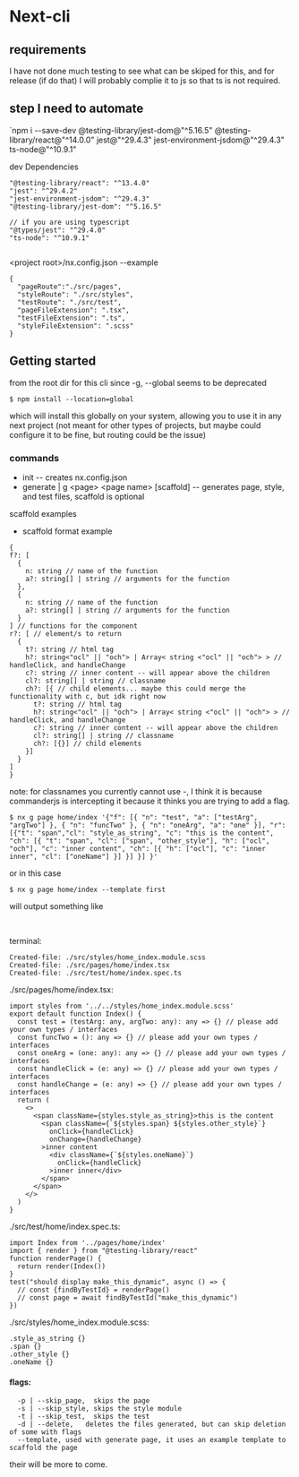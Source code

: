 # Next-cli
## requirements
I have not done much testing to see what can be skiped for this, and for release (if do that) I will probably complie it to js so that ts is not required.

## step I need to automate
`npm i --save-dev @testing-library/jest-dom@"^5.16.5" @testing-library/react@"^14.0.0" jest@"^29.4.3" jest-environment-jsdom@"^29.4.3" ts-node@"^10.9.1"

dev Dependencies
```
"@testing-library/react": "^13.4.0"
"jest": "^29.4.2"
"jest-environment-jsdom": "^29.4.3"
"@testing-library/jest-dom": "^5.16.5"

// if you are using typescript
"@types/jest": "^29.4.0"
"ts-node": "^10.9.1"
  
```

\<project root\>/nx.config.json --example
```
{
  "pageRoute":"./src/pages",
  "styleRoute": "./src/styles",
  "testRoute": "./src/test",
  "pageFileExtension": ".tsx",
  "testFileExtension": ".ts",
  "styleFileExtension": ".scss"
}
```

## Getting started
from the root dir for this cli
since -g, --global seems to be deprecated
```
$ npm install --location=global
```
which will install this globally on your system, allowing you to use it in any next project (not meant for other types of projects, but maybe could configure it to be fine, but routing could be the issue) 

### commands
 - init -- creates nx.config.json
 - generate | g \<page\> \<page name\> [scaffold] -- generates page, style, and test files, scaffold is optional

scaffold examples
  - scaffold format example
  ```
{
  f?: [
    {
      n: string // name of the function
      a?: string[] | string // arguments for the function
    },
    {
      n: string // name of the function
      a?: string[] | string // arguments for the function
    }
  ] // functions for the component
  r?: [ // element/s to return
    {
      t?: string // html tag
      h?: string<"ocl" || "och"> | Array< string <"ocl" || "och"> > // handleClick, and handleChange
      c?: string // inner content -- will appear above the children
      cl?: string[] | string // classname
      ch?: [{ // child elements... maybe this could merge the functionality with c, but idk right now
        t?: string // html tag
        h?: string<"ocl" || "och"> | Array< string <"ocl" || "och"> > // handleClick, and handleChange
        c?: string // inner content -- will appear above the children
        cl?: string[] | string // classname
        ch?: [{}] // child elements
      }]
    }
  ]
}
```
note: for classnames you currently cannot use -, I think it is because commanderjs is intercepting it because it thinks you are trying to add a flag.
```
$ nx g page home/index '{"f": [{ "n": "test", "a": ["testArg", "argTwo"] }, { "n": "funcTwo" }, { "n": "oneArg", "a": "one" }], "r": [{"t": "span","cl": "style_as_string", "c": "this is the content", "ch": [{ "t": "span", "cl": ["span", "other_style"], "h": ["ocl", "och"], "c": "inner content", "ch": [{ "h": ["ocl"], "c": "inner inner", "cl": ["oneName"] }] }] }] }'
```
or in this case
```
$ nx g page home/index --template first
```
will output something like

<br>

terminal:
```
Created-file: ./src/styles/home_index.module.scss
Created-file: ./src/pages/home/index.tsx
Created-file: ./src/test/home/index.spec.ts
```

./src/pages/home/index.tsx: 
```
import styles from '../../styles/home_index.module.scss'
export default function Index() {
  const test = (testArg: any, argTwo: any): any => {} // please add your own types / interfaces
  const funcTwo = (): any => {} // please add your own types / interfaces
  const oneArg = (one: any): any => {} // please add your own types / interfaces
  const handleClick = (e: any) => {} // please add your own types / interfaces
  const handleChange = (e: any) => {} // please add your own types / interfaces
  return (
    <>
      <span className={styles.style_as_string}>this is the content
        <span className={`${styles.span} ${styles.other_style}`}
          onClick={handleClick}        
          onChange={handleChange}
        >inner content
          <div className={`${styles.oneName}`}
            onClick={handleClick}
          >inner inner</div>
        </span>
      </span>
    </>
  )
}
```

./src/test/home/index.spec.ts:
```
import Index from '../pages/home/index'
import { render } from "@testing-library/react"
function renderPage() {
  return render(Index())
}
test("should display make_this_dynamic", async () => {
  // const {findByTestId} = renderPage()
  // const page = await findByTestId("make_this_dynamic")
})
```

./src/styles/home_index.module.scss:
```
.style_as_string {}
.span {}
.other_style {}
.oneName {}
```
#### flags:
```
  -p | --skip_page,  skips the page
  -s | --skip_style, skips the style module
  -t | --skip_test,  skips the test
  -d | --delete,   deletes the files generated, but can skip deletion of some with flags
  --template, used with generate page, it uses an example template to scaffold the page
```
    
 their will be more to come.